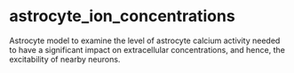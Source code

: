 # astrocyte_ion_concentrations
Astrocyte model to examine the level of astrocyte calcium activity needed to have a significant impact on extracellular concentrations, and hence, the excitability of nearby neurons.
